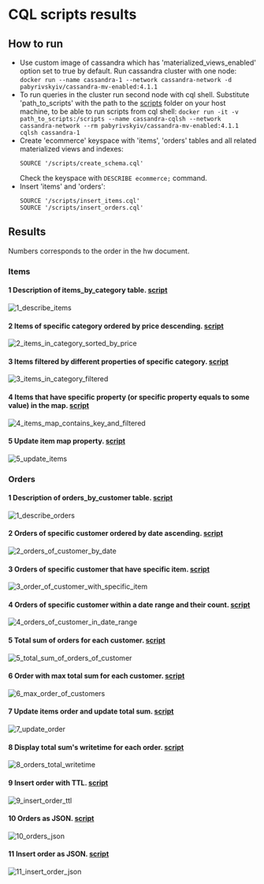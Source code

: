 # CQL scripts results
## How to run
- Use custom image of cassandra which has 'materialized_views_enabled' option set to true by default. Run cassandra cluster with one node: 
```docker run --name cassandra-1 --network cassandra-network -d pabyrivskyiv/cassandra-mv-enabled:4.1.1```
- To run queries in the cluster run second node with cql shell. Substitute 'path_to_scripts' with the path to the [scripts](scripts) folder on your host machine, to be able to run scripts from cql shell:
```docker run -it -v path_to_scripts:/scripts --name cassandra-cqlsh --network cassandra-network --rm pabyrivskyiv/cassandra-mv-enabled:4.1.1 cqlsh cassandra-1```
- Create 'ecommerce' keyspace with 'items', 'orders' tables and all related materialized views and indexes:
  ```
  SOURCE '/scripts/create_schema.cql'
  ```
  Check the keyspace with ```DESCRIBE ecommerce;``` command.
- Insert 'items' and 'orders':
  ```
  SOURCE '/scripts/insert_items.cql'
  SOURCE '/scripts/insert_orders.cql'
  ```
## Results
Numbers corresponds to the order in the hw document.

### Items
#### 1 Description of items_by_category table. [script](scripts/1_describe_items.cql)
![1_describe_items](https://user-images.githubusercontent.com/25819135/236435729-69d0646f-596c-4178-893a-2990512ae11d.PNG)
#### 2 Items of specific category ordered by price descending. [script](scripts/2_items_in_category_sorted_by_price.cql)
![2_items_in_category_sorted_by_price](https://user-images.githubusercontent.com/25819135/236435924-380b3064-fc52-46aa-9aca-edd99010bd44.PNG)
#### 3 Items filtered by different properties of specific category. [script](scripts/3_items_in_category_filtered.cql)
![3_items_in_category_filtered](https://user-images.githubusercontent.com/25819135/236436274-1498ebd1-8ff0-4844-8c5f-3e35fef2c6b7.PNG)
#### 4 Items that have specific property (or specific property equals to some value) in the map. [script](scripts/4_items_map_contains_key_and_filtered.cql)  
![4_items_map_contains_key_and_filtered](https://user-images.githubusercontent.com/25819135/236436560-9b9755e2-0c19-49f4-87a4-d75c4259ed8e.PNG)
#### 5 Update item map property. [script](scripts/5_update_items.cql)
![5_update_items](https://user-images.githubusercontent.com/25819135/236436768-33c89b1e-2c52-4846-abad-2f6d2e721e84.PNG)

### Orders
#### 1 Description of orders_by_customer table. [script](scripts/1_describe_orders.cql) 
![1_describe_orders](https://user-images.githubusercontent.com/25819135/236437954-06232412-a4c3-4c2e-91ad-6a66866b4a85.PNG)
#### 2 Orders of specific customer ordered by date ascending. [script](scripts/2_orders_of_customer_by_date.cql)
![2_orders_of_customer_by_date](https://user-images.githubusercontent.com/25819135/236438200-325a7c73-cda9-436c-9f6f-e0c6651d1253.PNG)
#### 3 Orders of specific customer that have specific item. [script](scripts/3_order_of_customer_with_specific_item.cql)
![3_order_of_customer_with_specific_item](https://user-images.githubusercontent.com/25819135/236438562-350af1ab-f398-4d10-b767-569a53413f06.PNG)
#### 4 Orders of specific customer within a date range and their count. [script](scripts/4_orders_of_customer_in_date_range.cql)
![4_orders_of_customer_in_date_range](https://user-images.githubusercontent.com/25819135/236438757-baa9cb86-2077-4c9c-841f-99823e92a0f8.PNG)
#### 5 Total sum of orders for each customer. [script](scripts/5_total_sum_of_orders_of_customers.cql)
![5_total_sum_of_orders_of_customer](https://user-images.githubusercontent.com/25819135/236438917-136d5d03-6bfc-4e9a-9230-e919d132a982.PNG)
#### 6 Order with max total sum for each customer. [script](scripts/6_max_order_of_customers.cql)
![6_max_order_of_customers](https://user-images.githubusercontent.com/25819135/236439053-dfb1660d-2fd7-4f67-b77f-c296031a9a5f.PNG)
#### 7 Update items order and update total sum. [script](scripts/7_update_order.cql)
![7_update_order](https://user-images.githubusercontent.com/25819135/236439270-847af100-a521-4e1e-8523-f4b12eeccb66.PNG)
#### 8 Display total sum's writetime for each order. [script](scripts/8_orders_total_writetime.cql) 
![8_orders_total_writetime](https://user-images.githubusercontent.com/25819135/236439514-6fd288d3-2ef3-407f-8add-eb41562d491c.PNG)
#### 9 Insert order with TTL. [script](scripts/9_insert_order_ttl.cql)
![9_insert_order_ttl](https://user-images.githubusercontent.com/25819135/236439643-da1f1092-0092-400f-a0ed-5ec8f6c4636e.PNG)
#### 10 Orders as JSON. [script](scripts/10_orders_json.cql)
![10_orders_json](https://user-images.githubusercontent.com/25819135/236439745-21b1a2b9-e7af-4a69-92e1-814919055c28.PNG)
#### 11 Insert order as JSON. [script](scripts/11_insert_order_json.cql)
![11_insert_order_json](https://user-images.githubusercontent.com/25819135/236439844-93d24c84-cfd8-4a07-973d-b43333e1254b.PNG)





